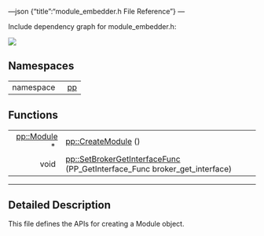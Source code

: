 —json {“title”:“module\_embedder.h File Reference”} —

Include dependency graph for module\_embedder.h:

![](/docs/native-client/pepper_beta/cpp/module__embedder_8h__incl.png)

Namespaces
----------

<table><tbody><tr class="odd"><td style="text-align: right;">namespace  </td><td><a href="/docs/native-client/pepper_beta/cpp/namespacepp/" class="el">pp</a></td></tr></tbody></table>

Functions
---------

<table><tbody><tr class="odd"><td style="text-align: right;"><a href="/docs/native-client/pepper_beta/cpp/classpp_1_1_module/" class="el">pp::Module</a> * </td><td><a href="/docs/native-client/pepper_beta/cpp/namespacepp#ac861e0e00515a40d07a40e0dcc0fd728" class="el">pp::CreateModule</a> ()</td></tr><tr class="even"><td style="text-align: right;">void </td><td><a href="/docs/native-client/pepper_beta/cpp/namespacepp#a819119da5e9818961e9ab5306f3655d7" class="el">pp::SetBrokerGetInterfaceFunc</a> (PP_GetInterface_Func broker_get_interface)</td></tr></tbody></table>

------------------------------------------------------------------------

<span id="details" class="anchor" style="margin: 0;"></span>

Detailed Description
--------------------

This file defines the APIs for creating a Module object.

